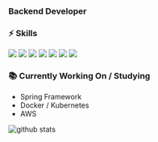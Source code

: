 ### Backend Developer
<!-- #### 👋 Hi there! I am a backend developer. -->

### ⚡ Skills
<p float="left">
<!-- <img src="https://img.shields.io/badge/javascript-F7DF1E?style=flat-square&logo=Javascript&logoColor=white" /> -->
<!-- <img src="https://img.shields.io/badge/typescript-3178C6?style=flat-square&logo=Typescript&logoColor=white" /> -->
<img src="https://img.shields.io/badge/node.js-339933?style=flat-square&logo=Node.js&logoColor=white" />
<img src="https://img.shields.io/badge/NestJs-E0234E?style=flat-square&logo=NestJs&logoColor=white" />
<img src="https://img.shields.io/badge/express-000000?style=flat-square&logo=Express&logoColor=white" />
<img src="https://img.shields.io/badge/.NET-512BD4?style=flat-square&logo=.NET&logoColor=white" />
<img src="https://img.shields.io/badge/React-61DAFB?style=flat-square&logo=React&logoColor=white" />
<img src="https://img.shields.io/badge/SQlite-003B57?style=flat-square&logo=SQlite&logoColor=white" />
<img src="https://img.shields.io/badge/MySQL-4479A1?style=flat-square&logo=MySQL&logoColor=white" />
</p>

### 📚 Currently Working On / Studying
- Spring Framework
- Docker / Kubernetes
- AWS

<!--
**jyoo0515/jyoo0515** is a ✨ _special_ ✨ repository because its `README.md` (this file) appears on your GitHub profile.

Here are some ideas to get you started:

- 🔭 I’m currently working on ...
- 🌱 I’m currently learning ...
- 👯 I’m looking to collaborate on ...
- 🤔 I’m looking for help with ...
- 💬 Ask me about ...
- 📫 How to reach me: ...
- 😄 Pronouns: ...
- ⚡ Fun fact: ...
-->
![github stats](https://github-readme-stats.vercel.app/api?username=jyoo0515&show_icons=true&hide_border=true&count_private=true&include_all_commits=true)

